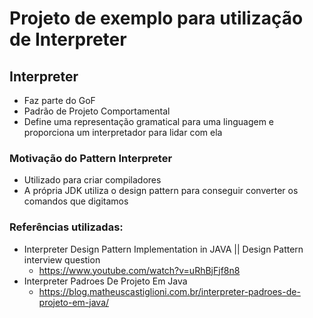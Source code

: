 # Projeto de exemplo para utilização de Interpreter

## Interpreter
- Faz parte do GoF
- Padrão de Projeto Comportamental
- Define uma representação gramatical para uma linguagem e proporciona um interpretador para lidar com ela

### Motivação do Pattern Interpreter
- Utilizado para criar compiladores
- A própria JDK utiliza o design pattern para conseguir converter os comandos que digitamos

### Referências utilizadas:
- Interpreter Design Pattern Implementation in JAVA || Design Pattern interview question
  - https://www.youtube.com/watch?v=uRhBjFjf8n8
- Interpreter Padroes De Projeto Em Java
  - https://blog.matheuscastiglioni.com.br/interpreter-padroes-de-projeto-em-java/
